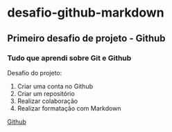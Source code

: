 # desafio-github-markdown

## Primeiro desafio de projeto - Github


### Tudo que aprendi sobre Git e Github


Desafio do projeto:

1. Criar uma conta no Github
2. Criar um repositório
3. Realizar colaboração
4. Realizar formatação com Markdown

[Github](https://upload.wikimedia.org/wikipedia/commons/thumb/c/c2/GitHub_Invertocat_Logo.svg/180px-GitHub_Invertocat_Logo.svg.png)



